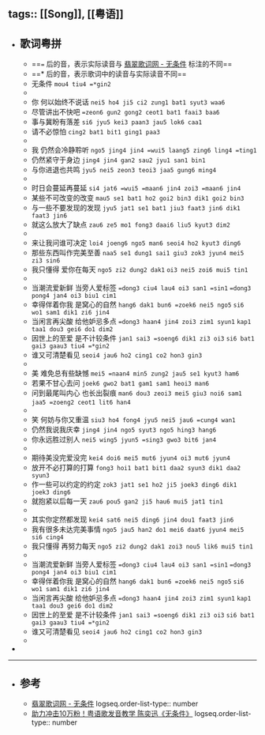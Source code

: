 tags:: [[Song]], [[粤语]]
---

- ## 歌词粤拼
	- ==`=` 后的音，表示实际读音与 [翡翠歌词网 - 无条件](https://www.feitsui.com/zh-hans/lyrics/4434) 标注的不同==
	- ==* 后的音，表示歌词中的读音与实际读音不同==
	- 无条件
	  `mou4 tiu4 =*gin2`
	-
	- 你 何以始终不说话
	  `nei5 ho4 ji5 ci2 zung1 bat1 syut3 waa6`
	- 尽管讲出不快吧
	  `=zeon6 gun2 gong2 ceot1 bat1 faai3 baa6`
	- 事与冀盼有落差 
	  `si6 jyu5 kei3 paan3 jau5 lok6 caa1`
	- 请不必惊怕
	  `cing2 bat1 bit1 ging1 paa3`
	-
	- 我 仍然会冷静聆听
	  `ngo5 jing4 jin4 =wui5 laang5 zing6 ling4 =ting1`
	- 仍然紧守于身边
	  `jing4 jin4 gan2 sau2 jyu1 san1 bin1`
	- 与你进退也共鸣
	  `jyu5 nei5 zeon3 teoi3 jaa5 gung6 ming4`
	-
	- 时日会蔓延再蔓延
	  `si4 jat6 =wui5 =maan6 jin4 zoi3 =maan6 jin4`
	- 某些不可改变的改变
	  `mau5 se1 bat1 ho2 goi2 bin3 dik1 goi2 bin3`
	- 与一些不要发现的发现
	  `jyu5 jat1 se1 bat1 jiu3 faat3 jin6 dik1 faat3 jin6`
	- 就这么放大了缺点
	  `zau6 ze5 mo1 fong3 daai6 liu5 kyut3 dim2`
	-
	- 来让我问谁可决定
	  `loi4 joeng6 ngo5 man6 seoi4 ho2 kyut3 ding6`
	- 那些东西叫作完美至善
	  `naa5 se1 dung1 sai1 giu3 zok3 jyun4 mei5 zi3 sin6`
	- 我只懂得 爱你在每天
	  `ngo5 zi2 dung2 dak1` `oi3 nei5 zoi6 mui5 tin1`
	-
	- 当潮流爱新鲜 当旁人爱标签
	  `=dong3 ciu4 lau4 oi3 san1 =sin1` `=dong3 pong4 jan4 oi3 biu1 cim1`
	- 幸得伴着你我 是窝心的自然
	  `hang6 dak1 bun6 =zoek6 nei5 ngo5` `si6 wo1 sam1 dik1 zi6 jin4`
	- 当闲言再尖酸 给他妒忌多点
	  `=dong3 haan4 jin4 zoi3 zim1 syun1` `kap1 taa1 dou3 gei6 do1 dim2`
	- 因世上的至爱 是不计较条件
	  `jan1 sai3 =soeng6 dik1 zi3 oi3` `si6 bat1 gai3 gaau3 tiu4 =*gin2`
	- 谁又可清楚看见
	  `seoi4 jau6 ho2 cing1 co2 hon3 gin3`
	-
	- 美 难免总有些缺憾
	  `mei5 =naan4 min5 zung2 jau5 se1 kyut3 ham6`
	- 若果不甘心去问
	  `joek6 gwo2 bat1 gam1 sam1 heoi3 man6`
	- 问到最尾叫内心 也长出裂痕
	  `man6 dou3 zeoi3 mei5 giu3 noi6 sam1` `jaa5 =zoeng2 ceot1 lit6 han4`
	-
	- 笑 何妨与你又重温
	  `siu3 ho4 fong4 jyu5 nei5 jau6 =cung4 wan1`
	- 仍然我说我庆幸
	  `jing4 jin4 ngo5 syut3 ngo5 hing3 hang6`
	- 你永远胜过别人
	  `nei5 wing5 jyun5 =sing3 gwo3 bit6 jan4`
	-
	- 期待美没完爱没完
	  `kei4 doi6 mei5 mut6 jyun4 oi3 mut6 jyun4`
	- 放开不必打算的打算
	  `fong3 hoi1 bat1 bit1 daa2 syun3 dik1 daa2 syun3`
	- 作一些可以约定的约定
	  `zok3 jat1 se1 ho2 ji5 joek3 ding6 dik1 joek3 ding6`
	- 就抱紧以后每一天
	  `zau6 pou5 gan2 ji5 hau6 mui5 jat1 tin1`
	-
	- 其实你定然都发现
	  `kei4 sat6 nei5 ding6 jin4 dou1 faat3 jin6`
	- 我有很多未达完美事情
	  `ngo5 jau5 han2 do1 mei6 daat6 jyun4 mei5 si6 cing4`
	- 我只懂得 再努力每天
	  `ngo5 zi2 dung2 dak1 zoi3 nou5 lik6 mui5 tin1`
	-
	- 当潮流爱新鲜 当旁人爱标签
	  `=dong3 ciu4 lau4 oi3 san1 =sin1` `=dong3 pong4 jan4 oi3 biu1 cim1`
	- 幸得伴着你我 是窝心的自然
	  `hang6 dak1 bun6 =zoek6 nei5 ngo5` `si6 wo1 sam1 dik1 zi6 jin4`
	- 当闲言再尖酸 给他妒忌多点
	  `=dong3 haan4 jin4 zoi3 zim1 syun1` `kap1 taa1 dou3 gei6 do1 dim2`
	- 因世上的至爱 是不计较条件
	  `jan1 sai3 =soeng6 dik1 zi3 oi3` `si6 bat1 gai3 gaau3 tiu4 =*gin2`
	- 谁又可清楚看见
	  `seoi4 jau6 ho2 cing1 co2 hon3 gin3`
	-
-
- ---
- ## 参考
	- [翡翠歌词网 - 无条件](https://www.feitsui.com/zh-hans/lyrics/4434)
	  logseq.order-list-type:: number
	- [助力冲击10万粉！粤语歌发音教学 陈奕迅《无条件》](https://www.bilibili.com/video/BV1N3411Y7pv/?vd_source=f1fbb083ddef12dcff3388779faac201)
	  logseq.order-list-type:: number